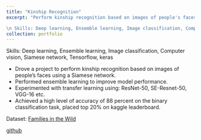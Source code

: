 ```yaml
---
title: "Kinship Recognition"
excerpt: "Perform kinship recognition based on images of people's faces. 

\n Skills: Deep learning, Ensemble learning, Image classification, Computer vision, Siamese network, Tensorflow, keras <br/><img src='/images/portfolio/ml.png'>"
collection: portfolio
---
```


Skills: Deep learning, Ensemble learning, Image classification, Computer vision, Siamese network, Tensorflow, keras

- Drove a project to perform kinship recognition based on images of people’s faces using a Siamese network.
- Performed ensemble learning to improve model performance.
- Experimented with transfer learning using: ResNet-50, SE-Resnet-50, VGG-16 etc.
- Achieved a high level of accuracy of 88 percent on the binary classification task, placed top 20% on kaggle leaderboard.

Dataset: [Families in the Wild](https://www.kaggle.com/competitions/recognizing-faces-in-the-wild/data)

[github](https://github.com/wanganyi1102/kinship-recognition)
